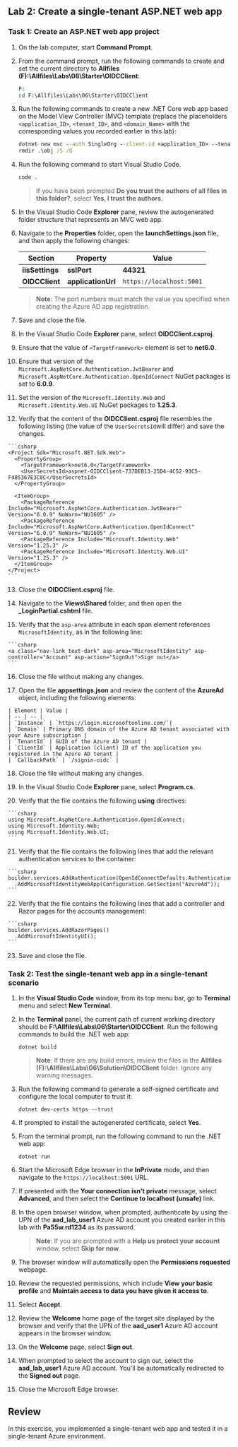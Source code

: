 ## Lab 2: Create a single-tenant ASP.NET web app

### Task 1: Create an ASP.NET web app project

1.  On the lab computer, start **Command Prompt**.

2.  From the command prompt, run the following commands to create and set the current directory to **Allfiles (F):\\Allfiles\\Labs\\06\\Starter\\OIDCClient**:

    ```cmd
    F:
    cd F:\Allfiles\Labs\06\Starter\OIDCClient
    ```

3.  Run the following commands to create a new .NET Core web app based on the Model View Controller (MVC) template (replace the placeholders `<application_ID>`, `<tenant_ID>`, and `<domain_Name>` with the corresponding values you recorded earlier in this lab):

    ```cmd
    dotnet new mvc --auth SingleOrg --client-id <application_ID> --tenant-id <tenant_ID> --domain <domain_Name>
    rmdir .\obj /S /Q
    ```

4.  Run the following command to start Visual Studio Code. 

    ```cmd
    code .
    ```
    > If you have been prompted **Do you trust the authors of all files in this folder?**, select **Yes, I trust the authors**.

5.  In the Visual Studio Code **Explorer** pane, review the autogenerated folder structure that represents an MVC web app.

6.  Navigate to the **Properties** folder, open the **launchSettings.json** file, and then apply the following changes:

    
    | Section | Property | Value |
    | -- | -- | -- |
    | **iisSettings** | **sslPort** | **44321** |
    | **OIDCClient**  | **applicationUrl** | `https://localhost:5001` |
    

    > **Note**: The port numbers must match the value you specified when creating the Azure AD app registration.

7.  Save and close the file.

8.  In the Visual Studio Code **Explorer** pane, select **OIDCClient.csproj**.

9.  Ensure that the value of `<TargetFramework>` element is set to **net6.0**.

10.  Ensure that version of the `Microsoft.AspNetCore.Authentication.JwtBearer` and `Microsoft.AspNetCore.Authentication.OpenIdConnect` NuGet packages is set to **6.0.9**.

11.  Set the version of the `Microsoft.Identity.Web` and `Microsoft.Identity.Web.UI` NuGet packages to **1.25.3**.

12.  Verify that the content of the **OIDCClient.csproj** file resembles the following listing (the value of the `UserSecretsId`will differ) and save the changes.

    ```csharp
    <Project Sdk="Microsoft.NET.Sdk.Web">
      <PropertyGroup>
        <TargetFramework>net6.0</TargetFramework>
        <UserSecretsId>aspnet-OIDCClient-737DEB13-25D4-4C52-93C5-F485367E3C8C</UserSecretsId>
      </PropertyGroup>

      <ItemGroup>
        <PackageReference Include="Microsoft.AspNetCore.Authentication.JwtBearer" Version="6.0.9" NoWarn="NU1605" />
        <PackageReference Include="Microsoft.AspNetCore.Authentication.OpenIdConnect" Version="6.0.9" NoWarn="NU1605" />
        <PackageReference Include="Microsoft.Identity.Web" Version="1.25.3" />
        <PackageReference Include="Microsoft.Identity.Web.UI" Version="1.25.3" />
      </ItemGroup>
    </Project>
    ```

13.  Close the **OIDCClient.csproj** file.

14.  Navigate to the **Views\Shared** folder, and then open the **_LoginPartial.cshtml** file.

15.  Verify that the `asp-area` attribute in each span element references `MicrosoftIdentity`, as in the following line:

    ```csharp
    <a class="nav-link text-dark" asp-area="MicrosoftIdentity" asp-controller="Account" asp-action="SignOut">Sign out</a>
    ```

16.  Close the file without making any changes.

17.  Open the file **appsettings.json** and review the content of the **AzureAd** object, including the following elements:

    | Element | Value |
    | -- | -- |
    | `Instance` | `https://login.microsoftonline.com/`|
    | `Domain` | Primary DNS domain of the Azure AD tenant associated with your Azure subscription |
    | `TenantId` | GUID of the Azure AD tenant |
    | `ClientId` | Application (client) ID of the application you registered in the Azure AD tenant |
    | `CallbackPath` | `/signin-oidc` |

18.  Close the file without making any changes.

19.  In the Visual Studio Code **Explorer** pane, select **Program.cs**.

20.  Verify that the file contains the following **using** directives:

    ```csharp
    using Microsoft.AspNetCore.Authentication.OpenIdConnect;
    using Microsoft.Identity.Web;
    using Microsoft.Identity.Web.UI;
    ```

21.  Verify that the file contains the following lines that add the relevant authentication services to the container:

    ```csharp
    builder.services.AddAuthentication(OpenIdConnectDefaults.AuthenticationScheme)
      .AddMicrosoftIdentityWebApp(Configuration.GetSection("AzureAd"));
    ```

22.  Verify that the file contains the following lines that add a controller and Razor pages for the accounts management:

    ```csharp
    builder.services.AddRazorPages()
      .AddMicrosoftIdentityUI();
    ```

23.  Save and close the file.

### Task 2: Test the single-tenant web app in a single-tenant scenario

1.  In the **Visual Studio Code** window, from its top menu bar, go to **Terminal** menu and select **New Terminal**.

2.  In the **Terminal** panel, the current path of current working directory should be **F:\Allfiles\Labs\06\Starter\OIDCClient**. Run the following commands to build the .NET web app:

    ```
    dotnet build
    ```

    > **Note**: If there are any build errors, review the files in the **Allfiles (F):\\Allfiles\\Labs\\06\\Solution\\OIDCClient** folder. Ignore any warning messages.

3.  Run the following command to generate a self-signed certificate and configure the local computer to trust it:

    ```
    dotnet dev-certs https --trust
    ```

4.  If prompted to install the autogenerated certificate, select **Yes**.

5.  From the terminal prompt, run the following command to run the .NET web app:

    ```
    dotnet run
    ```

6.  Start the Microsoft Edge browser in the **InPrivate** mode, and then navigate to the `https://localhost:5001` URL.

7.  If presented with the **Your connection isn't private** message, select **Advanced**, and then select the **Continue to localhost (unsafe)** link.

8.  In the open browser window, when prompted, authenticate by using the UPN of the **aad_lab_user1** Azure AD account you created earlier in this lab with **Pa55w.rd1234** as its password.

    > **Note**: If you are prompted with a **Help us protect your account** window, select **Skip for now**.

9.  The browser window will automatically open the **Permissions requested** webpage.

10.  Review the requested permissions, which include **View your basic profile** and **Maintain access to data you have given it access to**.

11.  Select **Accept**.

12.  Review the **Welcome** home page of the target site displayed by the browser and verify that the UPN of the **aad_user1** Azure AD account appears in the browser window.

13.  On the **Welcome** page, select **Sign out**.

14.  When prompted to select the account to sign out, select the **aad_lab_user1** Azure AD account. You'll be automatically redirected to the **Signed out** page.

15.  Close the Microsoft Edge browser.

## Review 

In this exercise, you implemented a single-tenant web app and tested it in a single-tenant Azure environment.